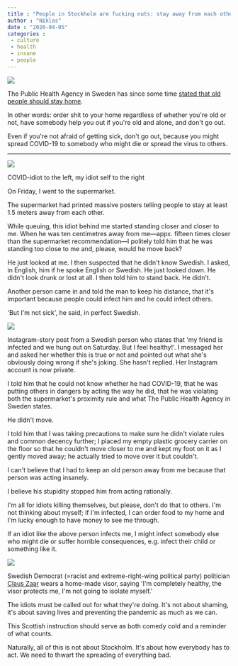 ```yaml
---
title : "People in Stockholm are fucking nuts: stay away from each other"
author : "Niklas"
date : "2020-04-05"
categories : 
 - culture
 - health
 - insane
 - people
---
```


![](https://niklasblog.com/wp-content/vancorona.jpg)

The Public Health Agency in Sweden has since some time [stated that old people should stay home](https://sverigesradio.se/sida/artikel.aspx?programid=4916&artikel=7430726).

In other words: order shit to your home regardless of whether you're old or not, have somebody help you out if you're old and alone, and don't go out.

Even if you're not afraid of getting sick, don't go out, because you might spread COVID-19 to somebody who might die or spread the virus to others.

* * *

![](https://niklasblog.com/wp-content/covidiot.jpg)

COVID-idiot to the left, my idiot self to the right

On Friday, I went to the supermarket.

The supermarket had printed massive posters telling people to stay at least 1.5 meters away from each other.

While queuing, this idiot behind me started standing closer and closer to me. When he was ten centimetres away from me—appx. fifteen times closer than the supermarket recommendation—I politely told him that he was standing too close to me and, please, would he move back?

He just looked at me. I then suspected that he didn't know Swedish. I asked, in English, him if he spoke English or Swedish. He just looked down. He didn't look drunk or lost at all. I then told him to stand back. He didn't.

Another person came in and told the man to keep his distance, that it's important because people could infect him and he could infect others.

'But I'm not sick', he said, in perfect Swedish.

![](https://niklasblog.com/wp-content/ida.hasselblad-996x2048.jpg)

Instagram-story post from a Swedish person who states that 'my friend is infected and we hung out on Saturday. But I feel healthy!'. I messaged her and asked her whether this is true or not and pointed out what she's obviously doing wrong if she's joking. She hasn't replied. Her Instagram account is now private.

I told him that he could not know whether he had COVID-19, that he was putting others in dangers by acting the way he did, that he was violating both the supermarket's proximity rule and what The Public Health Agency in Sweden states.

He didn't move.

I told him that I was taking precautions to make sure he didn't violate rules and common decency further; I placed my empty plastic grocery carrier on the floor so that he couldn't move closer to me and kept my foot on it as I gently moved away; he actually tried to move over it but couldn't.

I can't believe that I had to keep an old person away from me because that person was acting insanely.

I believe his stupidity stopped him from acting rationally.

I'm all for idiots killing themselves, but please, don't do that to others. I'm not thinking about myself; if I'm infected, I can order food to my home and I'm lucky enough to have money to see me through.

If an idiot like the above person infects me, I might infect somebody else who might die or suffer horrible consequences, e.g. infect their child or something like it.

![](https://niklasblog.com/wp-content/covidiot-sd.jpg)

Swedish Democrat (=racist and extreme-right-wing political party) politician [Claus Zaar](https://sv.wikipedia.org/wiki/Claus_Zaar) wears a home-made visor, saying 'I'm completely healthy, the visor protects me, I'm not going to isolate myself.'

The idiots must be called out for what they're doing. It's not about shaming, it's about saving lives and preventing the pandemic as much as we can.

This Scottish instruction should serve as both comedy cold and a reminder of what counts.

Naturally, all of this is not about Stockholm. It's about how everybody has to act. We need to thwart the spreading of everything bad.
